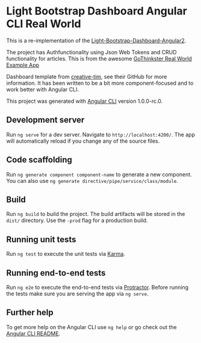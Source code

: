 # Light Bootstrap Dashboard Angular CLI Real World

This is a re-implementation of the [Light-Bootstrap-Dashboard-Angular2](https://github.com/creativetimofficial/light-bootstrap-dashboard-angular). 

The project has Authfunctionality using Json Web Tokens and CRUD functionality for articles. This is from the awesome [GoThinkster Real World Example App](https://github.com/gothinkster/angular-realworld-example-app)

Dashboard template from [creative-tim](http://www.creative-tim.com/), see their GitHub for more information. It has been written to be a bit more component-focused and to work better with Angular CLI. 

This project was generated with [Angular CLI](https://github.com/angular/angular-cli) version 1.0.0-rc.0.

## Development server
Run `ng serve` for a dev server. Navigate to `http://localhost:4200/`. The app will automatically reload if you change any of the source files.

## Code scaffolding

Run `ng generate component component-name` to generate a new component. You can also use `ng generate directive/pipe/service/class/module`.

## Build

Run `ng build` to build the project. The build artifacts will be stored in the `dist/` directory. Use the `-prod` flag for a production build.

## Running unit tests

Run `ng test` to execute the unit tests via [Karma](https://karma-runner.github.io).

## Running end-to-end tests

Run `ng e2e` to execute the end-to-end tests via [Protractor](http://www.protractortest.org/).
Before running the tests make sure you are serving the app via `ng serve`.

## Further help

To get more help on the Angular CLI use `ng help` or go check out the [Angular CLI README](https://github.com/angular/angular-cli/blob/master/README.md).
